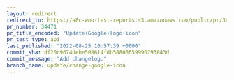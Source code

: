 ```yaml
---
layout: redirect
redirect_to: https://a8c-woo-test-reports.s3.amazonaws.com/public/pr/34471/api/index.html
pr_number: 34471
pr_title_encoded: "Update+Google+logo+icon"
pr_test_type: api
last_published: "2022-08-25 16:57:39 +0000"
commit_sha: df20c9674debe508614fdb58860659990293843d
commit_message: "Add changelog."
branch_name: update/change-google-icon
---
```

